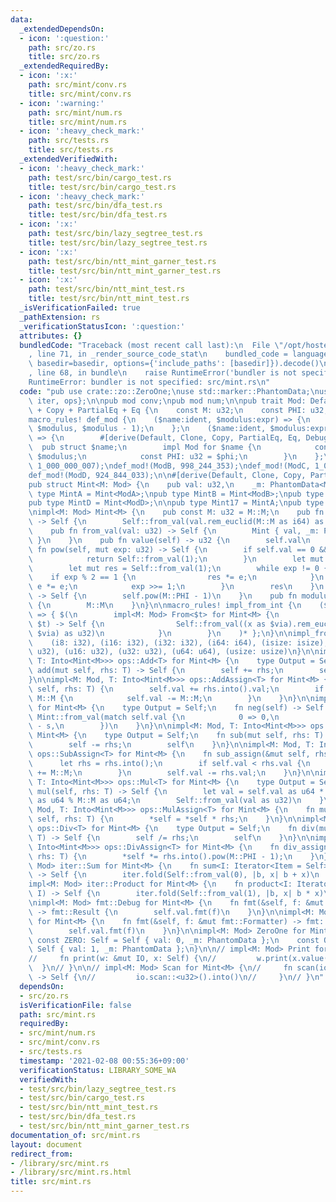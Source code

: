 ```yaml
---
data:
  _extendedDependsOn:
  - icon: ':question:'
    path: src/zo.rs
    title: src/zo.rs
  _extendedRequiredBy:
  - icon: ':x:'
    path: src/mint/conv.rs
    title: src/mint/conv.rs
  - icon: ':warning:'
    path: src/mint/num.rs
    title: src/mint/num.rs
  - icon: ':heavy_check_mark:'
    path: src/tests.rs
    title: src/tests.rs
  _extendedVerifiedWith:
  - icon: ':heavy_check_mark:'
    path: test/src/bin/cargo_test.rs
    title: test/src/bin/cargo_test.rs
  - icon: ':heavy_check_mark:'
    path: test/src/bin/dfa_test.rs
    title: test/src/bin/dfa_test.rs
  - icon: ':x:'
    path: test/src/bin/lazy_segtree_test.rs
    title: test/src/bin/lazy_segtree_test.rs
  - icon: ':x:'
    path: test/src/bin/ntt_mint_garner_test.rs
    title: test/src/bin/ntt_mint_garner_test.rs
  - icon: ':x:'
    path: test/src/bin/ntt_mint_test.rs
    title: test/src/bin/ntt_mint_test.rs
  _isVerificationFailed: true
  _pathExtension: rs
  _verificationStatusIcon: ':question:'
  attributes: {}
  bundledCode: "Traceback (most recent call last):\n  File \"/opt/hostedtoolcache/Python/3.9.1/x64/lib/python3.9/site-packages/onlinejudge_verify/documentation/build.py\"\
    , line 71, in _render_source_code_stat\n    bundled_code = language.bundle(stat.path,\
    \ basedir=basedir, options={'include_paths': [basedir]}).decode()\n  File \"/opt/hostedtoolcache/Python/3.9.1/x64/lib/python3.9/site-packages/onlinejudge_verify/languages/user_defined.py\"\
    , line 68, in bundle\n    raise RuntimeError('bundler is not specified: {}'.format(path.as_posix()))\n\
    RuntimeError: bundler is not specified: src/mint.rs\n"
  code: "pub use crate::zo::ZeroOne;\nuse std::marker::PhantomData;\nuse std::{fmt,\
    \ iter, ops};\n\npub mod conv;\npub mod num;\n\npub trait Mod: Default + Clone\
    \ + Copy + PartialEq + Eq {\n    const M: u32;\n    const PHI: u32;\n}\n\n#[macro_export]\n\
    macro_rules! def_mod {\n    ($name:ident, $modulus:expr) => {\n        def_mod!($name,\
    \ $modulus, $modulus - 1);\n    };\n    ($name:ident, $modulus:expr, $phi:expr)\
    \ => {\n        #[derive(Default, Clone, Copy, PartialEq, Eq, Debug)]\n      \
    \  pub struct $name;\n        impl Mod for $name {\n            const M: u32 =\
    \ $modulus;\n            const PHI: u32 = $phi;\n        }\n    };\n}\n\ndef_mod!(ModA,\
    \ 1_000_000_007);\ndef_mod!(ModB, 998_244_353);\ndef_mod!(ModC, 1_012_924_417);\n\
    def_mod!(ModD, 924_844_033);\n\n#[derive(Default, Clone, Copy, PartialEq, Eq)]\n\
    pub struct Mint<M: Mod> {\n    pub val: u32,\n    _m: PhantomData<M>,\n}\n\npub\
    \ type MintA = Mint<ModA>;\npub type MintB = Mint<ModB>;\npub type MintC = Mint<ModC>;\n\
    pub type MintD = Mint<ModD>;\n\npub type Mint17 = MintA;\npub type Mint99 = MintB;\n\
    \nimpl<M: Mod> Mint<M> {\n    pub const M: u32 = M::M;\n    pub fn new(val: i64)\
    \ -> Self {\n        Self::from_val(val.rem_euclid(M::M as i64) as u32)\n    }\n\
    \    pub fn from_val(val: u32) -> Self {\n        Mint { val, _m: PhantomData\
    \ }\n    }\n    pub fn value(self) -> u32 {\n        self.val\n    }\n    pub\
    \ fn pow(self, mut exp: u32) -> Self {\n        if self.val == 0 && exp == 0 {\n\
    \            return Self::from_val(1);\n        }\n        let mut e = self;\n\
    \        let mut res = Self::from_val(1);\n        while exp != 0 {\n        \
    \    if exp % 2 == 1 {\n                res *= e;\n            }\n           \
    \ e *= e;\n            exp >>= 1;\n        }\n        res\n    }\n    pub fn inv(self)\
    \ -> Self {\n        self.pow(M::PHI - 1)\n    }\n    pub fn modulus() -> u32\
    \ {\n        M::M\n    }\n}\n\nmacro_rules! impl_from_int {\n    ($(($t:ty: $via:ty)),*)\
    \ => { $(\n        impl<M: Mod> From<$t> for Mint<M> {\n            fn from(x:\
    \ $t) -> Self {\n                Self::from_val((x as $via).rem_euclid(M::M as\
    \ $via) as u32)\n            }\n        }\n    )* };\n}\n\nimpl_from_int! {\n\
    \    (i8: i32), (i16: i32), (i32: i32), (i64: i64), (isize: isize),\n    (u8:\
    \ u32), (u16: u32), (u32: u32), (u64: u64), (usize: usize)\n}\n\nimpl<M: Mod,\
    \ T: Into<Mint<M>>> ops::Add<T> for Mint<M> {\n    type Output = Self;\n    fn\
    \ add(mut self, rhs: T) -> Self {\n        self += rhs;\n        self\n    }\n\
    }\n\nimpl<M: Mod, T: Into<Mint<M>>> ops::AddAssign<T> for Mint<M> {\n    fn add_assign(&mut\
    \ self, rhs: T) {\n        self.val += rhs.into().val;\n        if self.val >=\
    \ M::M {\n            self.val -= M::M;\n        }\n    }\n}\n\nimpl<M: Mod> ops::Neg\
    \ for Mint<M> {\n    type Output = Self;\n    fn neg(self) -> Self {\n       \
    \ Mint::from_val(match self.val {\n            0 => 0,\n            s => M::M\
    \ - s,\n        })\n    }\n}\n\nimpl<M: Mod, T: Into<Mint<M>>> ops::Sub<T> for\
    \ Mint<M> {\n    type Output = Self;\n    fn sub(mut self, rhs: T) -> Self {\n\
    \        self -= rhs;\n        self\n    }\n}\n\nimpl<M: Mod, T: Into<Mint<M>>>\
    \ ops::SubAssign<T> for Mint<M> {\n    fn sub_assign(&mut self, rhs: T) {\n  \
    \      let rhs = rhs.into();\n        if self.val < rhs.val {\n            self.val\
    \ += M::M;\n        }\n        self.val -= rhs.val;\n    }\n}\n\nimpl<M: Mod,\
    \ T: Into<Mint<M>>> ops::Mul<T> for Mint<M> {\n    type Output = Self;\n    fn\
    \ mul(self, rhs: T) -> Self {\n        let val = self.val as u64 * rhs.into().val\
    \ as u64 % M::M as u64;\n        Self::from_val(val as u32)\n    }\n}\n\nimpl<M:\
    \ Mod, T: Into<Mint<M>>> ops::MulAssign<T> for Mint<M> {\n    fn mul_assign(&mut\
    \ self, rhs: T) {\n        *self = *self * rhs;\n    }\n}\n\nimpl<M: Mod, T: Into<Mint<M>>>\
    \ ops::Div<T> for Mint<M> {\n    type Output = Self;\n    fn div(mut self, rhs:\
    \ T) -> Self {\n        self /= rhs;\n        self\n    }\n}\n\nimpl<M: Mod, T:\
    \ Into<Mint<M>>> ops::DivAssign<T> for Mint<M> {\n    fn div_assign(&mut self,\
    \ rhs: T) {\n        *self *= rhs.into().pow(M::PHI - 1);\n    }\n}\n\nimpl<M:\
    \ Mod> iter::Sum for Mint<M> {\n    fn sum<I: Iterator<Item = Self>>(iter: I)\
    \ -> Self {\n        iter.fold(Self::from_val(0), |b, x| b + x)\n    }\n}\n\n\
    impl<M: Mod> iter::Product for Mint<M> {\n    fn product<I: Iterator<Item = Self>>(iter:\
    \ I) -> Self {\n        iter.fold(Self::from_val(1), |b, x| b * x)\n    }\n}\n\
    \nimpl<M: Mod> fmt::Debug for Mint<M> {\n    fn fmt(&self, f: &mut fmt::Formatter)\
    \ -> fmt::Result {\n        self.val.fmt(f)\n    }\n}\n\nimpl<M: Mod> fmt::Display\
    \ for Mint<M> {\n    fn fmt(&self, f: &mut fmt::Formatter) -> fmt::Result {\n\
    \        self.val.fmt(f)\n    }\n}\n\nimpl<M: Mod> ZeroOne for Mint<M> {\n   \
    \ const ZERO: Self = Self { val: 0, _m: PhantomData };\n    const ONE: Self =\
    \ Self { val: 1, _m: PhantomData };\n}\n\n// impl<M: Mod> Print for Mint<M> {\n\
    //     fn print(w: &mut IO, x: Self) {\n//         w.print(x.value());\n//   \
    \  }\n// }\n\n// impl<M: Mod> Scan for Mint<M> {\n//     fn scan(io: &mut IO)\
    \ -> Self {\n//         io.scan::<u32>().into()\n//     }\n// }\n"
  dependsOn:
  - src/zo.rs
  isVerificationFile: false
  path: src/mint.rs
  requiredBy:
  - src/mint/num.rs
  - src/mint/conv.rs
  - src/tests.rs
  timestamp: '2021-02-08 00:55:36+09:00'
  verificationStatus: LIBRARY_SOME_WA
  verifiedWith:
  - test/src/bin/lazy_segtree_test.rs
  - test/src/bin/cargo_test.rs
  - test/src/bin/ntt_mint_test.rs
  - test/src/bin/dfa_test.rs
  - test/src/bin/ntt_mint_garner_test.rs
documentation_of: src/mint.rs
layout: document
redirect_from:
- /library/src/mint.rs
- /library/src/mint.rs.html
title: src/mint.rs
---
```


